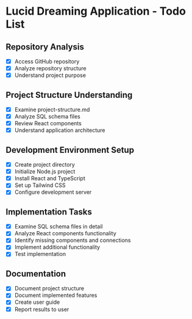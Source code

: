 # Lucid Dreaming Application - Todo List

## Repository Analysis
- [x] Access GitHub repository
- [x] Analyze repository structure
- [x] Understand project purpose

## Project Structure Understanding
- [x] Examine project-structure.md
- [x] Analyze SQL schema files
- [x] Review React components
- [x] Understand application architecture

## Development Environment Setup
- [x] Create project directory
- [x] Initialize Node.js project
- [x] Install React and TypeScript
- [x] Set up Tailwind CSS
- [x] Configure development server

## Implementation Tasks
- [x] Examine SQL schema files in detail
- [x] Analyze React components functionality
- [x] Identify missing components and connections
- [x] Implement additional functionality
- [x] Test implementation

## Documentation
- [x] Document project structure
- [x] Document implemented features
- [x] Create user guide
- [x] Report results to user
